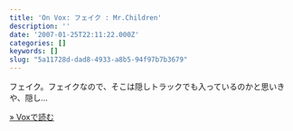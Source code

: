 ```yaml
---
title: 'On Vox: フェイク : Mr.Children'
description: ''
date: '2007-01-25T22:11:22.000Z'
categories: []
keywords: []
slug: "5a11728d-dad8-4933-a8b5-94f97b7b3679"
---
```

フェイク。フェイクなので、そこは隠しトラックでも入っているのかと思いきや、隠し…

[» Voxで読む](http://qli.vox.com/library/post/%E3%83%95%E3%82%A7%E3%82%A4%E3%82%AF-mrchildren.html)